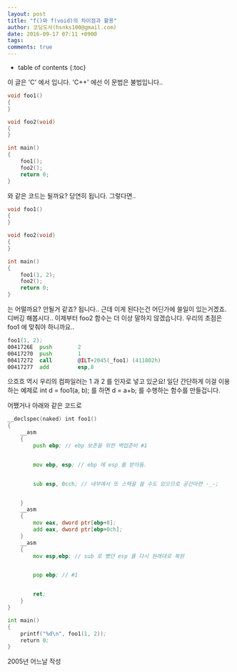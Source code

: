 ```yaml
---
layout: post
title: "f()와 f(void)의 차이점과 활용"
author: 코딩도사(hsnks100@gmail.com)
date: 2016-09-17 07:11 +0900
tags: 
comments: true
---
```

* table of contents
{:toc}


이 글은 'C' 에서 입니다. 'C++' 에선 이 문법은 불법입니다..



``` cpp
void foo1()
{
}

void foo2(void)
{
}

int main()
{
    foo1();
    foo2();
    return 0;
}
```



와 같은 코드는 될까요? 당연히 됩니다. 그렇다면..

``` cpp
void foo1()
{
}

void foo2(void)
{
}

int main()
{
    foo1(1, 2);
    foo2();
    return 0;
}
```


는 어떨까요? 안될거 같죠? 됩니다..
근데 이게 된다는건 어딘가에 쓸일이 있는거겠죠. 디버깅 해봅시다..
이제부터 foo2 함수는 더 이상 말하지 않겠습니다. 우리의 초점은 foo1 에 맞춰야 하니까요..

``` asm
foo1(1, 2);
0041726E  push        2    
00417270  push        1    
00417272  call        @ILT+2045(_foo1) (411802h) 
00417277  add         esp,8 
```


으흐흐 역시 우리의 컴파일러는 1 과 2 를 인자로 넣고 있군요! 
일단 간단하게 이걸 이용하는 예제로 int d = foo1(a, b); 를 하면
d = a+b; 를 수행하는 함수를 만들겁니다.

어쨌거나 아래와 같은 코드로

``` asm
__declspec(naked) int foo1()
{
    __asm
    {
        push ebp; // ebp 보존을 위한 백업준비 #1


        mov ebp, esp; // ebp 에 esp 를 받아둠.


        sub esp, 0cch; // 내부에서 또 스택을 쓸 수도 있으므로 공간마련 -_-;


    }
    __asm
    {
        mov eax, dword ptr[ebp+8];
        add eax, dword ptr[ebp+0ch];
    }
    __asm
    {
        mov esp,ebp; // sub 로 뺐던 esp 를 다시 원래대로 복원


        pop ebp; // #1


        ret;
    }
}

int main()
{
    printf("%d\n", foo1(1, 2));
    return 0;
}

```


2005년 어느날 작성
